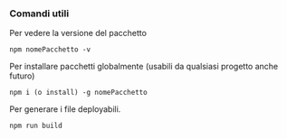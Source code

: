 ### Comandi utili
Per vedere la versione del pacchetto
```terminal
npm nomePacchetto -v
```

Per installare pacchetti globalmente (usabili da qualsiasi progetto anche futuro)
```terminal
npm i (o install) -g nomePacchetto
```

Per generare i file deployabili.
```terminal
npm run build
```